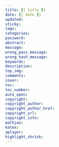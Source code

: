 ```yaml
---
title: {{ title }}
date: {{ date }}
updated:
sticky:
tags:
categories:
password: 
abstract: 
message: 
wrong_pass_message: 
wrong_hash_message: 
keywords:
description:
top_img:
comments:
cover:
toc:
toc_number:
auto_open:
copyright:
copyright_author:
copyright_author_href:
copyright_url:
copyright_info:
mathjax:
katex:
aplayer:
highlight_shrink:
---
```

